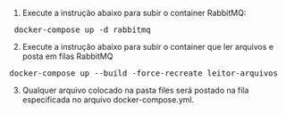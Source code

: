1. Execute a instrução abaixo para subir o container RabbitMQ:
<pre> docker-compose up -d rabbitmq </pre>
2. Execute a instrução abaixo para subir o container que ler arquivos e posta em filas RabbitMQ
<pre>docker-compose up --build -force-recreate leitor-arquivos</pre>
3. Qualquer arquivo colocado na pasta files será postado na fila especificada no arquivo docker-compose.yml.
